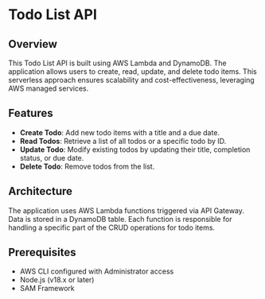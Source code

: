 # Todo List API

## Overview
This Todo List API is built using AWS Lambda and DynamoDB. The application allows users to create, read, update, and delete todo items. This serverless approach ensures scalability and cost-effectiveness, leveraging AWS managed services.

## Features
- **Create Todo**: Add new todo items with a title and a due date.
- **Read Todos**: Retrieve a list of all todos or a specific todo by ID.
- **Update Todo**: Modify existing todos by updating their title, completion status, or due date.
- **Delete Todo**: Remove todos from the list.

## Architecture
The application uses AWS Lambda functions triggered via API Gateway. Data is stored in a DynamoDB table. Each function is responsible for handling a specific part of the CRUD operations for todo items.

## Prerequisites
- AWS CLI configured with Administrator access
- Node.js (v18.x or later)
- SAM Framework

